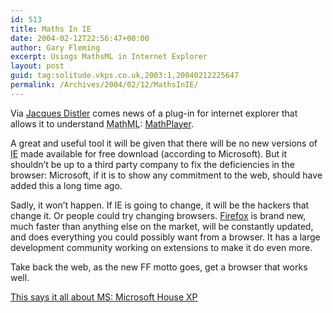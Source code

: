 ```yaml
---
id: 513
title: Maths In IE
date: 2004-02-12T22:56:47+00:00
author: Gary Fleming
excerpt: Usings MathsML in Internet Explorer
layout: post
guid: tag:solitude.vkps.co.uk,2003:1,20040212225647
permalink: /Archives/2004/02/12/MathsInIE/
---
```

Via [Jacques Distler](http://golem.ph.utexas.edu/~distler/blog/) comes news of a plug-in for internet explorer that allows it to understand <acronym title="Maths Markup Language">MathML</acronym>: [MathPlayer](http://www.dessci.com/en/products/mathplayer/).

A great and useful tool it will be given that there will be no new versions of <acronym title="Internet Explorer">IE</acronym> made available for free download (according to Microsoft). But it shouldn&#8217;t be up to a third party company to fix the deficiencies in the browser: Microsoft, if it is to show any commitment to the web, should have added this a long time ago.

Sadly, it won&#8217;t happen. If IE is going to change, it will be the hackers that change it. Or people could try changing browsers. [Firefox](http://mozilla.org/products/firefox/) is brand new, much faster than anything else on the market, will be constantly updated, and does everything you could possibly want from a browser. It has a large development community working on extensions to make it do even more.

Take back the web, as the new FF motto goes, get a browser that works well.

<ins>This says it all about MS: <a href="http://www.livejournal.com/users/makali/230595.html">Microsoft House XP</a></ins>